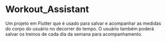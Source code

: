# Workout_Assistant

Um projeto em Flutter que é usado para salvar e acompanhar as medidas do corpo do usuário no decorrer do tempo. O usuário também poderá salvar os treinos de cada dia da semana para acompanhamento.
